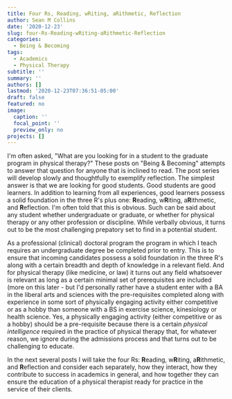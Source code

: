 ```yaml
---
title: Four Rs, Reading, wRiting, aRithmetic, Reflection
author: Sean M Collins
date: '2020-12-23'
slug: four-Rs-Reading-wRiting-aRithmetic-Reflection
categories:
  - Being & Becoming
tags:
  - Academics
  - Physical Therapy
subtitle: ''
summary: ''
authors: []
lastmod: '2020-12-23T07:36:51-05:00'
draft: false
featured: no
image:
  caption: ''
  focal_point: ''
  preview_only: no
projects: []
---
```

I'm often asked, "What are you looking for in a student to the graduate program in physical therapy?" These posts on "Being & Becoming" attempts to answer that question for anyone that is inclined to read. The post series will develop slowly and thoughtfully to exemplify reflection.  The simplest answer is that we are looking for good students. Good students are good learners. In addition to learning from all experiences, good learners possess a solid foundation in the three R's plus one: **R**eading, w**R**iting, a**R**ithmetic, and **R**eflection. I'm often told that this is obvious. Such can be said about any student whether undergraduate or graduate, or whether for physical therapy or any other profession or discipline. While verbally obvious, it turns out to be the most challenging prepatory set to find in a potential student. 

As a professional (clinical) doctoral program the program in which I teach requires an undergraduate degree be completed prior to entry. This is to ensure that incoming candidates possess a solid foundation in the three R's along with a certain breadth and depth of knowledge in a relevant field. And for physical therapy (like medicine, or law) it turns out any field whatsoever is relevant as long as a certain minimal set of prerequisites are included (more on this later - but I'd personally rather have a student enter with a BA in the liberal arts and sciences with the pre-requisites completed along with experience in some sort of physically engaging activity either competitive or as a hobby than someone with a BS in exercise science, kinesiology or health science.  Yes, a physically engaging activity (either competitive or as a hobby) should be a pre-requisite because there is a certain *physical intelligence* required in the practice of physical therapy that, for whatever reason, we ignore during the admissions process and that turns out to be challenging to educate.

In the next several posts I will take the four Rs: **R**eading, w**R**iting, a**R**ithmetic, and **R**eflection and consider each separately, how they interact, how they contribute to success in academics in general, and how together they can ensure the education of a physical therapist ready for practice in the service of their clients.
